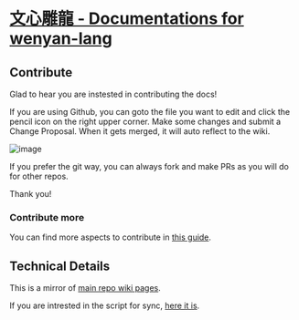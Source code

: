 # [文心雕龍 - Documentations for wenyan-lang](https://github.com/wenyan-lang/wenyan/wiki)

## Contribute

Glad to hear you are instested in contributing the docs!

If you are using Github, you can goto the file you want to edit and click the pencil icon on the right upper corner. Make some changes and submit a Change Proposal. When it gets merged, it will auto reflect to the wiki.

![image](https://user-images.githubusercontent.com/11247099/72661447-218f8700-3a15-11ea-84e5-101f6b969f03.png)

If you prefer the git way, you can always fork and make PRs as you will do for other repos.

Thank you!

### Contribute more

You can find more aspects to contribute in [this guide](https://github.com/wenyan-lang/wenyan/wiki/Contributing).


## Technical Details

This is a mirror of [main repo wiki pages](https://github.com/wenyan-lang/wenyan/wiki).

If you are intrested in the script for sync, [here it is](https://github.com/wenyan-lang/wiki/blob/master/.github/workflows/sync.yml).
